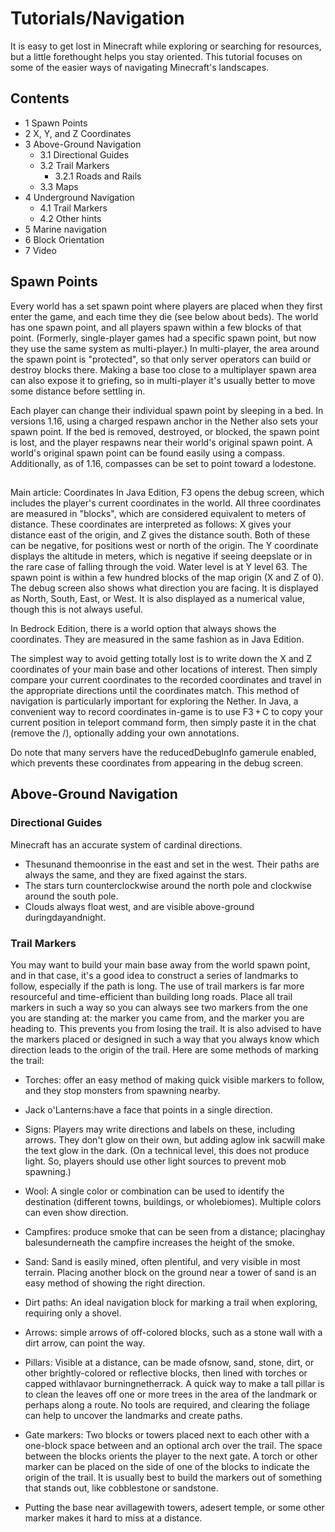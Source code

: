 # Tutorials/Navigation
It is easy to get lost in Minecraft while exploring or searching for resources, but a little forethought helps you stay oriented. This tutorial focuses on some of the easier ways of navigating Minecraft's landscapes.

## Contents
- 1 Spawn Points
- 2 X, Y, and Z Coordinates
- 3 Above-Ground Navigation
	- 3.1 Directional Guides
	- 3.2 Trail Markers
		- 3.2.1 Roads and Rails
	- 3.3 Maps
- 4 Underground Navigation
	- 4.1 Trail Markers
	- 4.2 Other hints
- 5 Marine navigation
- 6 Block Orientation
- 7 Video

## Spawn Points
Every world has a set spawn point where players are placed when they first enter the game, and each time they die (see below about beds). The world has one spawn point, and all players spawn within a few blocks of that point. (Formerly, single-player games had a specific spawn point, but now they use the same system as multi-player.) In multi-player, the area around the spawn point is "protected", so that only server operators can build or destroy blocks there. Making a base too close to a multiplayer spawn area can also expose it to griefing, so in multi-player it's usually better to move some distance before settling in.

Each player can change their individual spawn point by sleeping in a bed. In versions 1.16, using a charged respawn anchor in the Nether also sets your spawn point. If the bed is removed, destroyed, or blocked, the spawn point is lost, and the player respawns near their world's original spawn point. A world's original spawn point can be found easily using a compass. Additionally, as of 1.16, compasses can be set to point toward a lodestone.

## 
Main article: Coordinates
In Java Edition, F3 opens the debug screen, which includes the player's current coordinates in the world. All three coordinates are measured in "blocks", which are considered equivalent to meters of distance. These coordinates are interpreted as follows:  X gives your distance east of the origin, and Z gives the distance south. Both of these can be negative, for positions west or north of the origin. The Y coordinate displays the altitude in meters, which is negative if seeing deepslate or in the rare case of falling through the void. Water level is at Y level 63. The spawn point is within a few hundred blocks of the map origin (X and Z of 0). The debug screen also shows what direction you are facing. It is displayed as North, South, East, or West. It is also displayed as a numerical value, though this is not always useful.

In Bedrock Edition, there is a world option that always shows the coordinates. They are measured in the same fashion as in Java Edition.

The simplest way to avoid getting totally lost is to write down the X and Z coordinates of your main base and other locations of interest. Then simply compare your current coordinates to the recorded coordinates and travel in the appropriate directions until the coordinates match. This method of navigation is particularly important for exploring the Nether. In Java, a convenient way to record coordinates in-game is to use F3 + C to copy your current position in teleport command form, then simply paste it in the chat (remove the /), optionally adding your own annotations. 

Do note that many servers have the reducedDebugInfo gamerule enabled, which prevents these coordinates from appearing in the debug screen.

## Above-Ground Navigation
### Directional Guides
Minecraft has an accurate system of cardinal directions.

- Thesunand themoonrise in the east and set in the west. Their paths are always the same, and they are fixed against the stars.
- The stars turn counterclockwise around the north pole and clockwise around the south pole.
- Clouds always float west, and are visible above-ground duringdayandnight.

### Trail Markers
You may want to build your main base away from the world spawn point, and in that case, it's a good idea to construct a series of landmarks to follow, especially if the path is long. The use of trail markers is far more resourceful and time-efficient than building long roads. Place all trail markers in such a way so you can always see two markers from the one you are standing at: the marker you came from, and the marker you are heading to. This prevents you from losing the trail. It is also advised to have the markers placed or designed in such a way that you always know which direction leads to the origin of the trail. Here are some methods of marking the trail:

- Torches: offer an easy method of making quick visible markers to follow, and they stop monsters from spawning nearby.
- Jack o'Lanterns:have a face that points in a single direction.

- Signs: Players may write directions and labels on these, including arrows. They don't glow on their own, but adding aglow ink sacwill make the text glow in the dark. (On a technical level, this does not produce light. So, players should use other light sources to prevent mob spawning.)

- Wool: A single color or combination can be used to identify the destination (different towns, buildings, or wholebiomes). Multiple colors can even show direction.
- Campfires: produce smoke that can be seen from a distance; placinghay balesunderneath the campfire increases the height of the smoke.
- Sand: Sand is easily mined, often plentiful, and very visible in most terrain. Placing another block on the ground near a tower of sand is an easy method of showing the right direction.
- Dirt paths: An ideal navigation block for marking a trail when exploring, requiring only a shovel.
- Arrows: simple arrows of off-colored blocks, such as a stone wall with a dirt arrow, can point the way.

- Pillars: Visible at a distance, can be made ofsnow, sand, stone, dirt, or other brightly-colored or reflective blocks, then lined with torches or capped withlavaor burningnetherrack. A quick way to make a tall pillar is to clean the leaves off one or more trees in the area of the landmark or perhaps along a route. No tools are required, and clearing the foliage can help to uncover the landmarks and create paths.

- Gate markers: Two blocks or towers placed next to each other with a one-block space between and an optional arch over the trail. The space between the blocks orients the player to the next gate. A torch or other marker can be placed on the side of one of the blocks to indicate the origin of the trail. It is usually best to build the markers out of something that stands out, like cobblestone or sandstone.

- Putting the base near avillagewith towers, adesert temple, or some other marker makes it hard to miss at a distance.

